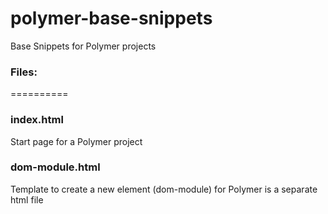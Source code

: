 # polymer-base-snippets
Base Snippets for Polymer projects

### Files:
==========

### index.html
Start page for a Polymer project

### dom-module.html
Template to create a new element (dom-module) for Polymer is a separate html file